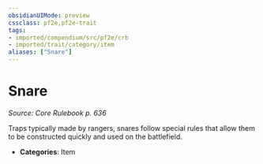 ```yaml
---
obsidianUIMode: preview
cssclass: pf2e,pf2e-trait
tags:
- imported/compendium/src/pf2e/crb
- imported/trait/category/item
aliases: ["Snare"]
---
```

# Snare  
*Source: Core Rulebook p. 636*  

Traps typically made by rangers, snares follow special rules that allow them to be constructed quickly and used on the battlefield.

- **Categories**: Item